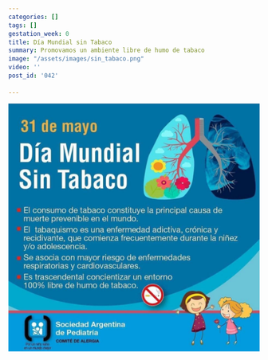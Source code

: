 ```yaml
---
categories: []
tags: []
gestation_week: 0
title: Día Mundial sin Tabaco
summary: Promovamos un ambiente libre de humo de tabaco
image: "/assets/images/sin_tabaco.png"
video: ''
post_id: '042'

---
```

![](/assets/images/sin_tabaco.png)